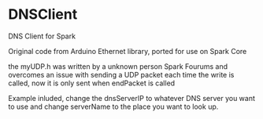DNSClient
=========

DNS Client for Spark


Original code from Arduino Ethernet library, ported for use on Spark Core

the myUDP.h was written by a unknown person Spark Fourums and overcomes an issue 
with sending a UDP packet each time the write is called, now it is only sent 
when endPacket is called

Example inluded, change the dnsServerIP to whatever DNS server you want to use
and change serverName to the place you want to look up.

